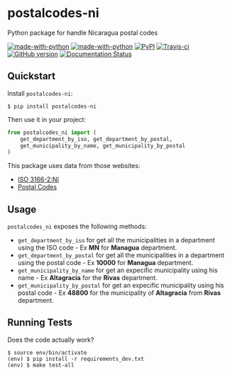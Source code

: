 
postalcodes-ni
==============

Python package for handle Nicaragua postal codes

[![made-with-python](https://img.shields.io/badge/Made%20with-Python-1f425f.svg)](https://www.python.org/)
[![made-with-python](https://img.shields.io/pypi/pyversions/postalcodes_ni.svg)](https://pypi.org/project/postalcodes_ni/)
[![PyPI](https://badge.fury.io/py/postalcodes_ni.png)](https://badge.fury.io/py/postalcodes_ni)
[![Travis-ci](https://travis-ci.org/oscarmcm/postalcodes-ni.png?branch=master)](https://travis-ci.org/oscarmcm/postalcodes-ni)
[![GitHub version](https://badge.fury.io/gh/oscarmcm%2Fpostalcodes-ni.svg)](https://github.com/oscarmcm/postalcodes-ni)
[![Documentation Status](https://readthedocs.org/projects/postalcodes-ni/badge/?version=latest)](http://postalcodes-ni.readthedocs.io/?badge=latest)

Quickstart
----------
Install `postalcodes-ni`:

    $ pip install postalcodes-ni

Then use it in your project:

```python
from postalcodes_ni import (
    get_department_by_iso, get_department_by_postal,
    get_municipality_by_name, get_municipality_by_postal
)
```

This package uses data from those websites:

- [ISO 3166-2:NI](https://es.wikipedia.org/wiki/ISO_3166-2:NI)
- [Postal Codes](https://es.wikipedia.org/wiki/Anexo:C%C3%B3digos_postales_de_Nicaragua)

Usage
--------------

`postalcodes_ni` exposes the following methods:

- `get_department_by_iso` for get all the municipalities in a department using the ISO code - Ex **MN** for **Managua** department.
- `get_department_by_postal` for get all the municipalities in a department using the postal code - Ex **10000** for **Managua** department.
- `get_municipality_by_name` for get an expecific municipality using his name - Ex **Altagracia** for the **Rivas** department.
- `get_municipality_by_postal` for get an expecific municipality using his postal code - Ex **48800** for the municipality of **Altagracia** from **Rivas** department.

Running Tests
--------------

Does the code actually work?

    $ source env/bin/activate
    (env) $ pip install -r requirements_dev.txt
    (env) $ make test-all
